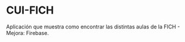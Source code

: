 # CUI-FICH
Aplicación que muestra como encontrar las distintas aulas de la FICH - Mejora: Firebase.

